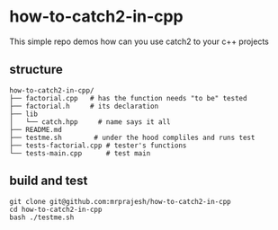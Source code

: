 # how-to-catch2-in-cpp

This simple repo demos how can you use catch2 to your c++ projects

## structure

```
how-to-catch2-in-cpp/
├── factorial.cpp   # has the function needs "to be" tested 
├── factorial.h     # its declaration
├── lib
│   └── catch.hpp     # name says it all
├── README.md
├── testme.sh        # under the hood compliles and runs test 
├── tests-factorial.cpp # tester's functions 
└── tests-main.cpp      # test main

```

## build and test

```
git clone git@github.com:mrprajesh/how-to-catch2-in-cpp
cd how-to-catch2-in-cpp
bash ./testme.sh
```

